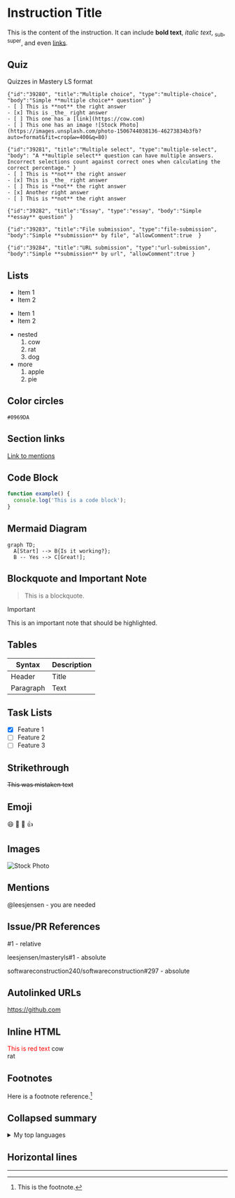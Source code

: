 # Instruction Title

This is the content of the instruction. It can include **bold text**, _italic text_, <sub>sub</sub>, <sup>super</sup>, and even [links](https://example.com).

## Quiz

Quizzes in Mastery LS format

```masteryls
{"id":"39280", "title":"Multiple choice", "type":"multiple-choice", "body":"Simple **multiple choice** question" }
- [ ] This is **not** the right answer
- [x] This is _the_ right answer
- [ ] This one has a [link](https://cow.com)
- [ ] This one has an image ![Stock Photo](https://images.unsplash.com/photo-1506744038136-46273834b3fb?auto=format&fit=crop&w=400&q=80)
```

```masteryls
{"id":"39281", "title":"Multiple select", "type":"multiple-select", "body": "A **multiple select** question can have multiple answers. Incorrect selections count against correct ones when calculating the correct percentage." }
- [ ] This is **not** the right answer
- [x] This is _the_ right answer
- [ ] This is **not** the right answer
- [x] Another right answer
- [ ] This is **not** the right answer
```

```masteryls
{"id":"39282", "title":"Essay", "type":"essay", "body":"Simple **essay** question" }
```

```masteryls
{"id":"39283", "title":"File submission", "type":"file-submission", "body":"Simple **submission** by file", "allowComment":true  }
```

```masteryls
{"id":"39284", "title":"URL submission", "type":"url-submission", "body":"Simple **submission** by url", "allowComment":true }
```

## Lists

- Item 1
- Item 2

* Item 1
* Item 2

- nested
  1. cow
  1. rat
  1. dog
- more
  1. apple
  1. pie

## Color circles

`#0969DA`

## Section links

[Link to mentions](#mentions)

## Code Block

```javascript
function example() {
  console.log('This is a code block');
}
```

## Mermaid Diagram

```mermaid
graph TD;
  A[Start] --> B{Is it working?};
  B -- Yes --> C[Great!];
```

## Blockquote and Important Note

> This is a blockquote.

> [!IMPORTANT]
>
> This is an important note that should be highlighted.

## Tables

| Syntax    | Description |
| --------- | ----------- |
| Header    | Title       |
| Paragraph | Text        |

## Task Lists

- [x] Feature 1
- [ ] Feature 2
- [ ] Feature 3

## Strikethrough

~~This was mistaken text~~

## Emoji

:smile: :rocket: :tada: :+1:

## Images

![Stock Photo](https://images.unsplash.com/photo-1506744038136-46273834b3fb?auto=format&fit=crop&w=800&q=80)

## Mentions

@leesjensen - you are needed

## Issue/PR References

#1 - relative

leesjensen/masteryls#1 - absolute

softwareconstruction240/softwareconstruction#297 - absolute

## Autolinked URLs

https://github.com

## Inline HTML

<span style="color: red;">This is red text</span>
cow</br>rat

## Footnotes

Here is a footnote reference.[^1]

[^1]: This is the footnote.

## Collapsed summary

<details>
<summary>My top languages</summary>

| Rank | Languages  |
| ---: | ---------- |
|    1 | JavaScript |
|    2 | Python     |
|    3 | SQL        |

</details>

## Horizontal lines

---
